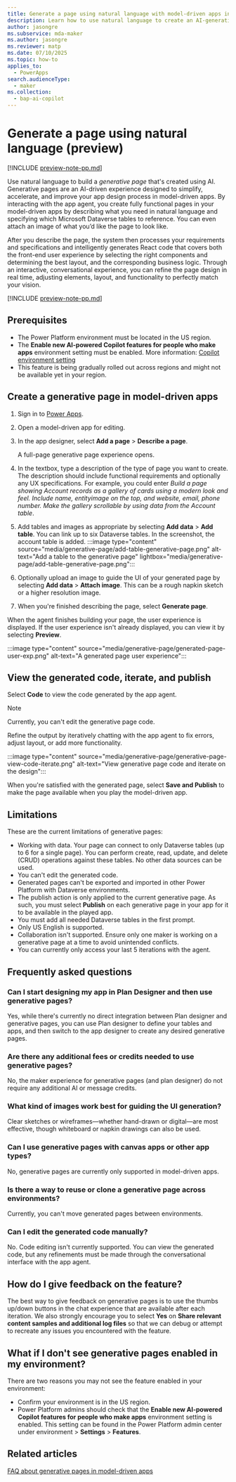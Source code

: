 ```yaml
---
title: Generate a page using natural language with model-driven apps in Power Apps
description: Learn how to use natural language to create an AI-generative page to use with a model-driven app.
author: jasongre
ms.subservice: mda-maker
ms.author: jasongre
ms.reviewer: matp
ms.date: 07/10/2025
ms.topic: how-to
applies_to: 
  - PowerApps
search.audienceType: 
  - maker
ms.collection: 
  - bap-ai-copilot 
---
```

# Generate a page using natural language (preview)

[!INCLUDE [preview-note-pp.md](../../../shared/preview-includes/preview-banner.md)]

Use natural language to build a *generative page* that's created using AI. Generative pages are an AI-driven experience designed to simplify, accelerate, and improve your app design process in model-driven apps. By interacting with the app agent, you create fully functional pages in your model-driven apps by describing what you need in natural language and specifying which Microsoft Dataverse tables to reference. You can even attach an image of what you’d like the page to look like. 

After you describe the page, the system then processes your requirements and specifications and intelligently generates React code that covers both the front-end user experience by selecting the right components and determining the best layout, and the corresponding business logic. Through an interactive, conversational experience, you can refine the page design in real time, adjusting elements, layout, and functionality to perfectly match your vision.

[!INCLUDE [preview-note-pp.md](../../../shared/preview-includes/preview-note-pp.md)]

## Prerequisites

- The Power Platform environment must be located in the US region.
- The **Enable new AI-powered Copilot features for people who make apps** environment setting must be enabled. More information: [Copilot environment setting](/power-platform/admin/settings-features?tabs=new#copilot-preview)
- This feature is being gradually rolled out across regions and might not be available yet in your region.

## Create a generative page in model-driven apps

1. Sign in to [Power Apps](https://make.powerapps.com).
1. Open a model-driven app for editing.
1. In the app designer, select **Add a page** > **Describe a page**.

   A full-page generative page experience opens.
1. In the textbox, type a description of the type of page you want to create. The description should include functional requirements and optionally any UX specifications. For example, you could enter *Build a page showing Account records as a gallery of cards using a modern look and feel. Include name, entityimage on the top, and website, email, phone number. Make the gallery scrollable by using data from the Account table*.
1. Add tables and images as appropriate by selecting **Add data** > **Add table**. You can link up to six Dataverse tables. In the screenshot, the account table is added.
   :::image type="content" source="media/generative-page/add-table-generative-page.png" alt-text="Add a table to the generative page" lightbox="media/generative-page/add-table-generative-page.png":::

1. Optionally upload an image to guide the UI of your generated page by selecting **Add data** > **Attach image**. This can be a rough napkin sketch or a higher resolution image.
1. When you're finished describing the page, select **Generate page**.

When the agent finishes building your page, the user experience is displayed. If the user experience isn't already displayed, you can view it by selecting **Preview**.

:::image type="content" source="media/generative-page/generated-page-user-exp.png" alt-text="A generated page user experience":::

## View the generated code, iterate, and publish

Select **Code** to view the code generated by the app agent.

> [!NOTE]
> Currently, you can't edit the generative page code.

Refine the output by iteratively chatting with the app agent to fix errors, adjust layout, or add more functionality.

:::image type="content" source="media/generative-page/generative-page-view-code-iterate.png" alt-text="View generative page code and iterate on the design":::

When you're satisfied with the generated page, select **Save and Publish** to make the page available when you play the model-driven app.

## Limitations

These are the current limitations of generative pages:

- Working with data. Your page can connect to only Dataverse tables (up to 6 for a single page). You can perform create, read, update, and delete (CRUD) operations against these tables. No other data sources can be used.  
- You can't edit the generated code.
- Generated pages can't be exported and imported in other Power Platform with Dataverse environments.
- The publish action is only applied to the current generative page. As such, you must select **Publish** on each generative page in your app for it to be available in the played app.
- You must add all needed Dataverse tables in the first prompt.
- Only US English is supported.
- Collaboration isn't supported. Ensure only one maker is working on a generative page at a time to avoid unintended conflicts.  
- You can currently only access your last 5 iterations with the agent. 

## Frequently asked questions

### Can I start designing my app in Plan Designer and then use generative pages? 

Yes, while there's currently no direct integration between Plan designer and generative pages, you can use Plan designer to define your tables and apps, and then switch to the app designer to create any desired generative pages.

### Are there any additional fees or credits needed to use generative pages? 

No, the maker experience for generative pages (and plan designer) do not require any additional AI or message credits. 

### What kind of images work best for guiding the UI generation?

Clear sketches or wireframes—whether hand-drawn or digital—are most effective, though whiteboard or napkin drawings can also be used.

### Can I use generative pages with canvas apps or other app types?

No, generative pages are currently only supported in model-driven apps.  

### Is there a way to reuse or clone a generative page across environments?

Currently, you can't move generated pages between environments.

### Can I edit the generated code manually?

No. Code editing isn't currently supported. You can view the generated code, but any refinements must be made through the conversational interface with the app agent.

## How do I give feedback on the feature?

The best way to give feedback on generative pages is to use the thumbs up/down buttons in the chat experience that are available after each iteration. We also strongly encourage you to select **Yes** on **Share relevant content samples and additional log files** so that we can debug or attempt to recreate any issues you encountered with the feature.

## What if I don't see generative pages enabled in my environment?

There are two reasons you may not see the feature enabled in your environment:

- Confirm your environment is in the US region.
- Power Platform admins should check that the **Enable new AI-powered Copilot features for people who make apps** environment setting is enabled. This setting can be found in the Power Platform admin center under environment > **Settings** > **Features**.

## Related articles

[FAQ about generative pages in model-driven apps](../common/faq-generative-pages-model-driven.md)
